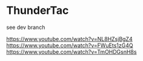 # ThunderTac

see dev branch


https://www.youtube.com/watch?v=NL8HZsjBgZ4
https://www.youtube.com/watch?v=FWuEts1zG4Q
https://www.youtube.com/watch?v=TmOHDGsnH8s
